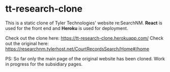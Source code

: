 # tt-research-clone

This is a static clone of Tyler Technologies' website re:SearchNM. **React** is used for the front end and **Heroku** is used for deployment.

Check out the clone here: https://tt-research-clone.herokuapp.com/
Check out the original here: https://researchnm.tylerhost.net/CourtRecordsSearch/Home#/home

PS: So far only the main page of the original website has been cloned. Work in progress for the subsidiary pages.
